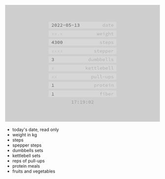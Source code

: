 ![today's report form](https://raw.githubusercontent.com/ksevelyar/fitlog-vue/main/doc/screens/report-form.png)

* today's date, read only
* weight in kg
* steps
* spepper steps
* dumbbells sets
* kettlebell sets
* reps of pull-ups
* protein meals
* fruits and vegetables
